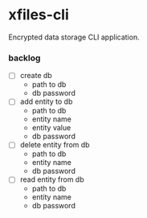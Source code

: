 # xfiles-cli
Encrypted data storage CLI application. 

### backlog

- [ ] create db
    - path to db
    - db password
- [ ] add entity to db
    - path to db
    - entity name
    - entity value
    - db password
- [ ] delete entity from db
    - path to db
    - entity name
    - db password
- [ ] read entity from db
    - path to db
    - entity name
    - db password
